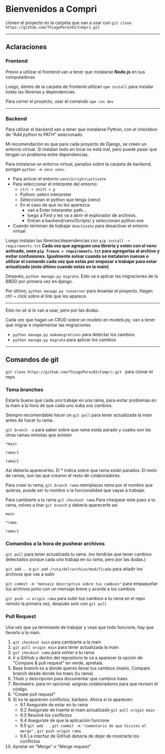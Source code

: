 # Bienvenidos a Compri

clonen el proyecto en la carpeta que van a usar con `git clone https://github.com/ThiagoPerez03/Compri.git `

---

## Aclaraciones

### Frontend
Previo a utilizar el frontend van a tener que instalarse **Node.js** en sus computadoras

Luego, dentro de la carpeta de frontend utilizan `npm install` para instalar todas las librerias y dependencias. 

Para correr el proyecto, usar el comando `npm run dev`

---

### Backend
Para utilizar el backend van a tener que instalarse Python, con el checkbox de "Add python to PATH" selecionado. 

Mi recomendación es que para cada proyecto de Django, se creen un entorno virtual. Si instalan todo en local no está mal, pero puede pasar que tengan un problema entre dependencias. 

Para instalarse un entorno virtual, parados sobre la carpeta de backend, pongan `python -m venv venv`.
- Para activar el entorno `venv\Scripts\activate`
- Para seleccionar el intérprete del entorno:
     - `ctrl + shift + p`
     - Python: select interpreter
     - Seleccionan el python que tenga (venv)
     - En el caso de que no les aparezca:
        - van a Enter interpreter path...
        - luego a Find y les va a abrir el explorador de archivos.
        - Entran a backend/venv/Scripts/ y seleccionan python.exe
- Cuando terminan de trabajar `deactivate` para desactivar el entorno virtual

Luego instalan las librerías/dependencias con `pip install -r requirements.txt`
**Cada vez que agreguen una librería y estén con el venv activado, usen `pip freeze > requirements.txt` para agregarlas al archivo y evitar confusiones. Igualmente avisar cuando se instalaron nuevas o utilizar el comando cada vez que estás por empezar a trabajar para estar actualizado (esto último cuando estás en la main)**

Después, `python manage.py migrate`. Esto va a aplicar las migraciones de la BBDD por primera vez en django. 

Por último, `python manage.py runserver` para levantar el proyecto. Hagan ctrl + click sobre el link que les aparece. 

--- 
Esto no sé si lo van a usar, pero por las dudas.

Cada vez que hagan un CRUD sobre un modelo en models.py, van a tener que migrar e implementar las migraciones
 - `python manage.py makemigrations` para detectar los cambios
  - `python manage.py migrate` para aplicar los cambios 

--- 
## Comandos de git 

`git clone https://github.com/ThiagoPerez03/Compri.git ` para clonar el repo

### Tema branches

Estaría bueno que cada uno trabaje en una rama, para evitar problemas en la main a la hora de que cada uno suba sus cambios.

Siempre recomendable hacer un `git pull` para tener actualizada la main antes de hacer tu rama.

`git branch -a` para saber sobre que rama estás parado y cuales son las otras ramas remotas que existen
    
    *main
    
    rama/1
    
    rama/2
Así debería aparecerles. El * indica sobre que rama están parados. El resto de ramas, son las que crearon el resto de colaboradores.

Para crear tu rama, `git branch rama` reemplazas rama por el nombre que quieras, puede ser tu nombre o la funcionalidad que vayas a trabajar. 

Para cambiarte a tu rama `git checkout rama` 
    Para chequear este paso a tu rama, volves a tirar `git branch` y debería aparecerte así
       
    main
        
    *rama
        
    rama/1

### Comandos a la hora de pushear archivos

`git pull` para tener actualizada tu rama. (no tendrías que tener cambios detectados porque cada uno trabaja en su rama, pero por las dudas.)

`git add . ` o `git add /ruta/del/archivo/modificado` para añadir los archivos que vas a subir 

`git commit -m "mensaje descriptivo sobre tus cambios"` para empaquetar tus archivos junto con un mensaje breve y acorde a los cambios 

`git push -u origin rama` para subir tus cambios a tu rama en el repo remoto la primera vez, después solo con `git pull`

### Pull Request

Una vez que ya terminaste de trabajar y veas que todo funcione, hay que llevarlo a la main. 

1. `git checkout main` para cambiarte a la main
2. `git pull origin main` para tener actualizada la main
3. `git checkout rama` para volver a tu rama
4. Ir a GitHub y dentro del repositorio te va a aparecer la opción de "Compare & pull request" en verde, apretala.
5. Base branch es a donde queres llevar tus cambios (main), Compare branch desde donde los traes (tu rama). 
6. Título y descripción para documentar que cambios traes.
7. Reviewers: para mi opcional. asignas colaboradores para que revisen el código.
8. "Create pull request"
9. Si no te aparecen conflictos, bárbaro. Ahora si te aparecen:
    - 9.1 Asegurate de estar en tu rama
    - 9.2 Asegurate de traerte el main actualizado `git pull origin main`
    - 9.3 Resolvé los conflictos
    - 9.4 Asegurate de que la aplicación funcione
    - 9.5 `git add . `, `git commit -m "comentario de que hiciste el merge"` , `git push origin rama`
    - 9.6 La interfaz de GitHub debería de dejar de mostrarte los conflictos
10. Apretar en "Merge" o "Merge request"

